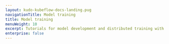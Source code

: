 ```yaml
---
layout: kudo-kubeflow-docs-landing.pug
navigationTitle: Model training
title: Model training
menuWeight: 10
excerpt: Tutorials for model development and distributed training with TensorFlow, PyTorch, and MXNet
enterprise: false
---
```


